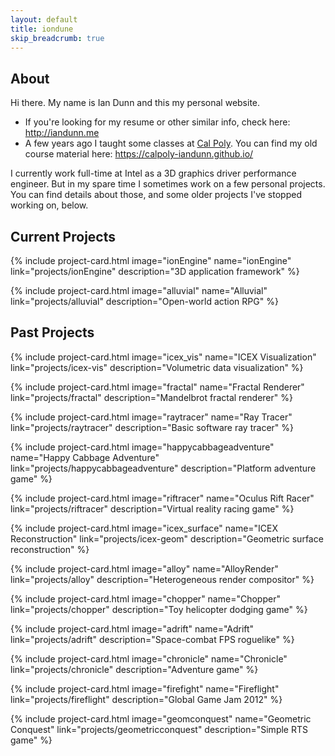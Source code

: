 ```yaml
---
layout: default
title: iondune
skip_breadcrumb: true
---
```



## About

Hi there.
My name is Ian Dunn and this my personal website.

- If you're looking for my resume or other similar info, check here: <http://iandunn.me>
- A few years ago I taught some classes at [Cal Poly](https://www.calpoly.edu/).
  You can find my old course material here: <https://calpoly-iandunn.github.io/>

I currently work full-time at Intel as a 3D graphics driver performance engineer.
But in my spare time I sometimes work on a few personal projects.
You can find details about those, and some older projects I've stopped working on, below.

## Current Projects

{% include project-card.html    image="ionEngine"    name="ionEngine"                   link="projects/ionEngine"                 description="3D application framework" %}

{% include project-card.html    image="alluvial"    name="Alluvial"                    link="projects/alluvial"                  description="Open-world action RPG" %}


## Past Projects

{% include project-card.html    image="icex_vis"    name="ICEX Visualization"          link="projects/icex-vis"                  description="Volumetric data visualization" %}

{% include project-card.html    image="fractal"    name="Fractal Renderer"            link="projects/fractal"                   description="Mandelbrot fractal renderer" %}

{% include project-card.html    image="raytracer"    name="Ray Tracer"                  link="projects/raytracer"                 description="Basic software ray tracer" %}

{% include project-card.html    image="happycabbageadventure"    name="Happy Cabbage Adventure"     link="projects/happycabbageadventure"     description="Platform adventure game" %}

{% include project-card.html    image="riftracer"    name="Oculus Rift Racer"           link="projects/riftracer"                 description="Virtual reality racing game" %}

{% include project-card.html    image="icex_surface"    name="ICEX Reconstruction"         link="projects/icex-geom"                 description="Geometric surface reconstruction" %}

{% include project-card.html    image="alloy"    name="AlloyRender"                 link="projects/alloy"                     description="Heterogeneous render compositor" %}

{% include project-card.html    image="chopper"    name="Chopper"                     link="projects/chopper"                   description="Toy helicopter dodging game" %}


{% include project-card.html    image="adrift"    name="Adrift"                      link="projects/adrift"                    description="Space-combat FPS roguelike" %}

{% include project-card.html    image="chronicle"    name="Chronicle"                   link="projects/chronicle"                 description="Adventure game" %}

{% include project-card.html    image="firefight"    name="Fireflight"                  link="projects/fireflight"                description="Global Game Jam 2012" %}

{% include project-card.html    image="geomconquest"    name="Geometric Conquest"          link="projects/geometricconquest"         description="Simple RTS game" %}
